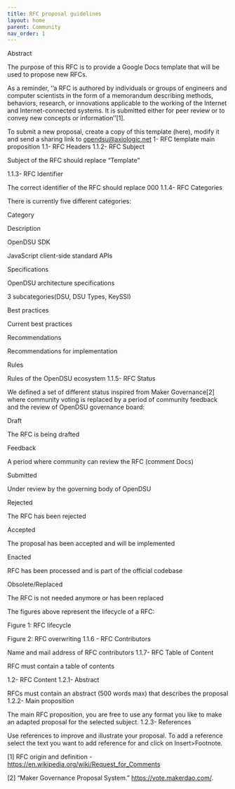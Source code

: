```yaml
---
title: RFC proposal guidelines
layout: home
parent: Community
nav_order: 1
---
```


Abstract

The purpose of this RFC is to provide a Google Docs template that will be used to propose new RFCs.  

As a reminder, ‘’a RFC is authored by individuals or groups of engineers and computer scientists in the form of a memorandum describing methods, behaviors, research, or innovations applicable to the working of the Internet and Internet-connected systems. It is submitted either for peer review or to convey new concepts or information’’[1].

To submit a new proposal, create a copy of this template (here), modify it and send a sharing link to opendsu@axiologic.net
1- RFC template main proposition
1.1- RFC Headers
1.1.2- RFC Subject

Subject of the RFC should replace “Template”

1.1.3- RFC Identifier

The correct identifier of the RFC should replace 000
1.1.4- RFC Categories

There is currently five different categories:

Category
	

Description

OpenDSU SDK
	

JavaScript client-side standard APIs

Specifications
	

OpenDSU architecture specifications

3 subcategories(DSU, DSU Types, KeySSI)

Best practices
	

Current best practices

Recommendations
	

Recommendations for implementation

Rules
	

Rules of the OpenDSU ecosystem
1.1.5- RFC Status

We defined a set of different status inspired from Maker Governance[2] where community voting is replaced by a period of community feedback and the review of OpenDSU governance board:

Draft
	

The RFC is being drafted

Feedback
	

A period where community can review the RFC (comment Docs)

Submitted
	

Under review by the governing body of OpenDSU

Rejected
	

The RFC has been rejected

Accepted
	

The proposal has been accepted and will be implemented

Enacted
	

RFC has been processed and is part of the official codebase

Obsolete/Replaced
	

The RFC is not needed anymore or has been replaced

The figures above represent the lifecycle of a RFC:

Figure 1: RFC lifecycle

Figure 2: RFC overwriting
1.1.6 - RFC Contributors

Name and mail address of RFC contributors
1.1.7- RFC Table of Content

RFC must contain a table of contents

1.2- RFC Content
1.2.1- Abstract

RFCs must contain an abstract (500 words max) that describes the proposal
1.2.2- Main proposition

The main RFC proposition, you are free to use any format you like to make an adapted proposal for the selected subject.
1.2.3- References

Use references to improve and illustrate your proposal. To add a reference select the text you want to add reference for and click on Insert>Footnote.

[1] RFC origin and definition - https://en.wikipedia.org/wiki/Request_for_Comments

[2] “Maker Governance Proposal System.” https://vote.makerdao.com/.